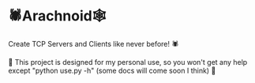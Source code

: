 # 🕷️Arachnoid🕸️
Create TCP Servers and Clients like never before! 🕷️

🦋 This project is designed for my personal use, so you won't get any help except "python use.py -h" (some docs will come soon I think) 🦋
